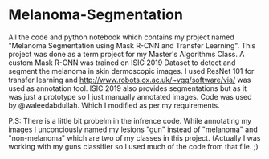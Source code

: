 # Melanoma-Segmentation
All the code and python notebook which contains my project named "Melanoma Segmentation using Mask R-CNN and Transfer Learning".
This project was done as a term project for my Master's Algorithms Class.
A custom Mask R-CNN was trained on ISIC 2019 Dataset to detect and segment the melanoma in skin dermoscopic images.
I used ResNet 101 for transfer learning and http://www.robots.ox.ac.uk/~vgg/software/via/ was used as annotation tool.
ISIC 2019 also provides segmentations but as it was just a prototype so I just manually annotated images.
Code was used by @waleedabdullah. Which I modified as per my requirements.

P.S: There is a little bit probelm in the infrence code. While annotating my images I unconciously named my lesions "gun" instead of "melanoma" and "non-melanoma" which are two of my classes in this project. (Actually I was working with my guns classifier so I used much of the code from that file. ;)
